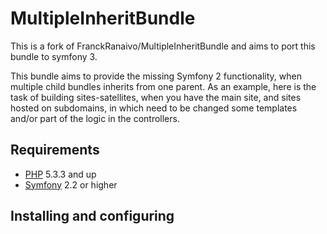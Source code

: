 # MultipleInheritBundle

[@php]:             http://php.net/                         "PHP: Hypertext Preprocessor"
[@symfony]:         http://www.symfony.com/                 "High Performance PHP Framework for Web Development"


This is a fork of FranckRanaivo/MultipleInheritBundle and aims to port this bundle to symfony 3.

This bundle aims to provide the missing Symfony 2 functionality, when multiple child bundles inherits from one parent.
As an example, here is the task of building sites-satellites, when you have the main site,
and sites hosted on subdomains, in which need to be changed some templates and/or part of the logic in the controllers.

## Requirements
* [PHP][@php] 5.3.3 and up
* [Symfony][@symfony] 2.2 or higher

## Installing and configuring

